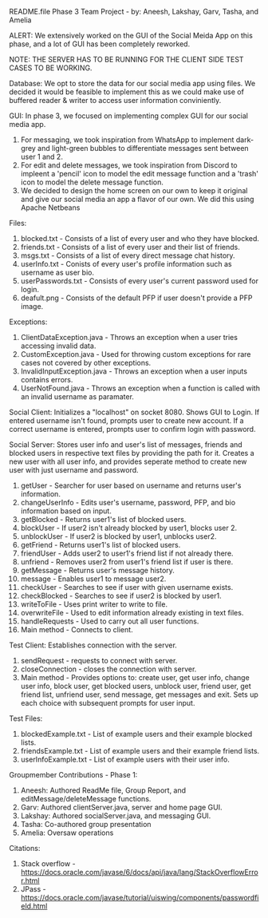 README.file Phase 3 Team Project - by: Aneesh, Lakshay, Garv, Tasha, and Amelia

ALERT: We extensively worked on the GUI of the Social Meida App on this phase, and a lot of GUI has been completely reworked. 

NOTE: THE SERVER HAS TO BE RUNNING FOR THE CLIENT SIDE TEST CASES TO BE WORKING.

Database: We opt to store the data for our social media app using files. We decided it would be feasible to implement this as we could make use of buffered reader & writer to access user information conviniently.

GUI: 
In phase 3, we focused on implementing complex GUI for our social media app.
1. For messaging, we took inspiration from WhatsApp to implement dark-grey and light-green bubbles to differentiate messages sent between user 1 and 2.
2. For edit and delete messages, we took inspiration from Discord to impleent a 'pencil' icon to model the edit message function and a 'trash' icon to model the delete message function.
3. We decided to design the home screen on our own to keep it original and give our social media an app a flavor of our own. We did this using Apache Netbeans

Files:
1. blocked.txt - Consists of a list of every user and who they have blocked.
2. friends.txt - Consists of a list of every user and their list of friends.
3. msgs.txt - Consists of a list of every direct message chat history.
4. userInfo.txt - Conists of every user's profile information such as username as user bio.
5. userPasswords.txt - Consists of every user's current password used for login.
6. deafult.png - Consists of the default PFP if user doesn't provide a PFP image. 

Exceptions:
1. ClientDataException.java - Throws an exception when a user tries accessing invalid data.
2. CustomException.java - Used for throwing custom exceptions for rare cases not covered by other exceptions.
3. InvalidInputException.java - Throws an exception when a user inputs contains errors.
4. UserNotFound.java - Throws an exception when a function is called with an invalid username as paramater.

Social Client:
Initializes a "localhost" on socket 8080. Shows GUI to Login. If entered username isn't found, prompts user to create new account. If a correct username is entered, prompts user to confirm login with password.

Social Server:
Stores user info and user's list of messages, friends and blocked users in respective text files by providing the path for it. Creates a new user with all user info, and provides seperate method to create new user with just username and password. 
1. getUser - Searcher for user based on username and returns user's information.
2. changeUserInfo - Edits user's username, password, PFP, and bio information based on input.
3. getBlocked - Returns user1's list of blocked users.
4. blockUser - If user2 isn't already blocked by user1, blocks user 2. 
5. unblockUser - If user2 is blocked by user1, unblocks user2. 
6. getFriend - Returns user1's list of blocked users.
7. friendUser - Adds user2 to user1's friend list if not already there.
8. unfriend - Removes user2 from user1's friend list if user is there.
9. getMessage - Returns user's message history.
10. message - Enables user1 to message user2.
11. checkUser - Searches to see if user with given username exists.
12. checkBlocked - Searches to see if user2 is blocked by user1.
13. writeToFile - Uses print writer to write to file.
14. overwriteFile - Used to edit information already existing in text files.
15. handleRequests - Used to carry out all user functions.
16. Main method - Connects to client.

Test Client: 
Establishes connection with the server. 
1. sendRequest - requests to connect with server.
2. closeConnection - closes the connection with server.
3. Main method - Provides options to: create user, get user info, change user info, block user, get blocked users, unblock user, friend user, get friend list, unfriend user, send message, get messages and exit. Sets up each choice with subsequent prompts for user input.

Test Files:
1. blockedExample.txt - List of example users and their example blocked lists. 
2. friendsExample.txt - List of example users and their example friend lists.
3. userInfoExample.txt - List of example users with their user info.

Groupmember Contributions - Phase 1:

1. Aneesh: Authored ReadMe file, Group Report, and editMessage/deleteMessage functions.
2. Garv: Authored clientServer.java, server and home page GUI.
3. Lakshay: Authored socialServer.java, and messaging GUI.
4. Tasha: Co-authored group presentation
5. Amelia: Oversaw operations

Citations:

1. Stack overflow - https://docs.oracle.com/javase/6/docs/api/java/lang/StackOverflowError.html
2. JPass - https://docs.oracle.com/javase/tutorial/uiswing/components/passwordfield.html
